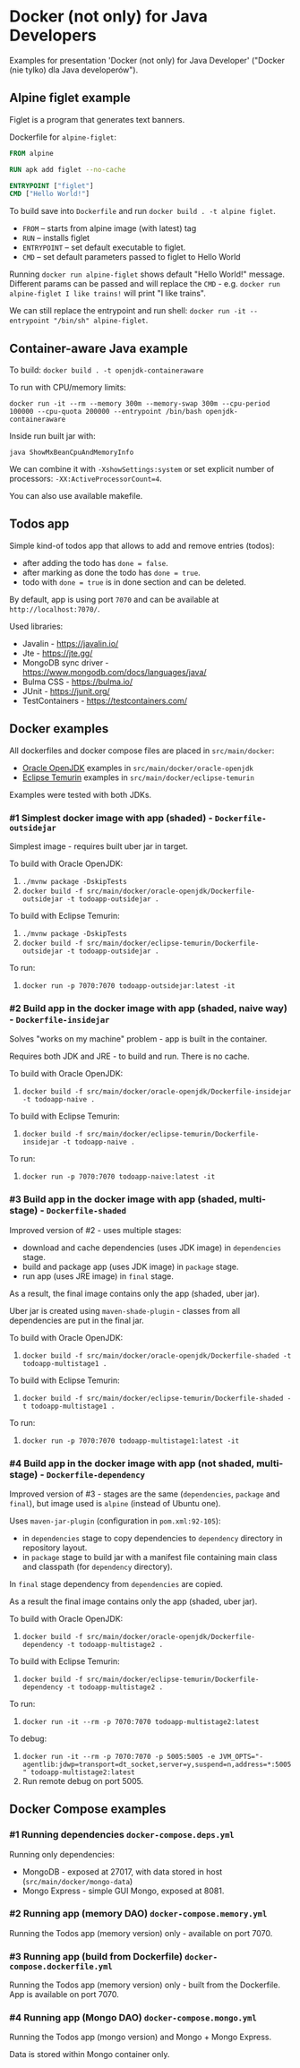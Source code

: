 # Docker (not only) for Java Developers

Examples for presentation 'Docker (not only) for Java Developer' ("Docker (nie tylko) dla Java developerów").

## Alpine figlet example

Figlet is a program that generates text banners.

Dockerfile for `alpine-figlet`:

```dockerfile
FROM alpine

RUN apk add figlet --no-cache

ENTRYPOINT ["figlet"]
CMD ["Hello World!"]
```

To build save into `Dockerfile` and  run `docker build . -t alpine figlet`.

* `FROM` – starts from alpine image (with latest) tag
* `RUN` – installs figlet
* `ENTRYPOINT` – set default executable to figlet.
* `CMD` – set default parameters passed to figlet to Hello World

Running `docker run alpine-figlet` shows default "Hello World!" message. Different params can be passed
and will replace the `CMD` - e.g. `docker run alpine-figlet I like trains!` will print "I like trains".

We can still replace the entrypoint and run shell: `docker run -it --entrypoint "/bin/sh" alpine-figlet`.

## Container-aware Java example

To build:
`docker build . -t openjdk-containeraware`

To run with CPU/memory limits:

`docker run -it --rm --memory 300m --memory-swap 300m --cpu-period 100000 --cpu-quota 200000 --entrypoint /bin/bash openjdk-containeraware`

Inside run built jar with:

`java ShowMxBeanCpuAndMemoryInfo`

We can combine it with `-XshowSettings:system` or set explicit number of processors: `-XX:ActiveProcessorCount=4`.

You can also use available makefile.

## Todos app

Simple kind-of todos app that allows to add and remove entries (todos):
* after adding the todo has `done = false`.
* after marking as done the todo has `done = true`.
* todo with `done = true` is in done section and can be deleted.

By default, app is using port `7070` and can be available at `http://localhost:7070/`.

Used libraries:
* Javalin - https://javalin.io/
* Jte - https://jte.gg/
* MongoDB sync driver - https://www.mongodb.com/docs/languages/java/
* Bulma CSS - https://bulma.io/
* JUnit - https://junit.org/
* TestContainers - https://testcontainers.com/


## Docker examples

All dockerfiles and docker compose files are placed in `src/main/docker`:
* [Oracle OpenJDK](https://jdk.java.net/) examples in `src/main/docker/oracle-openjdk`
* [Eclipse Temurin](https://adoptium.net/) examples in `src/main/docker/eclipse-temurin`

Examples were tested with both JDKs.

### #1 Simplest docker image with app (shaded) - `Dockerfile-outsidejar`

Simplest image  - requires built uber jar in target.

To build with Oracle OpenJDK:
1. `./mvnw package -DskipTests`
2. `docker build -f src/main/docker/oracle-openjdk/Dockerfile-outsidejar -t todoapp-outsidejar .`

To build with Eclipse Temurin:
1. `./mvnw package -DskipTests`
2. `docker build -f src/main/docker/eclipse-temurin/Dockerfile-outsidejar -t todoapp-outsidejar .`

To run:
1. `docker run -p 7070:7070 todoapp-outsidejar:latest -it`


### #2 Build app in the docker image with app (shaded, naive way) - `Dockerfile-insidejar`

Solves "works on my machine" problem - app is built in the container.

Requires both JDK and JRE - to build and run. There is no cache.

To build with Oracle OpenJDK:
1. `docker build -f src/main/docker/oracle-openjdk/Dockerfile-insidejar -t todoapp-naive .`

To build with Eclipse Temurin:
1. `docker build -f src/main/docker/eclipse-temurin/Dockerfile-insidejar -t todoapp-naive .`

To run:
1. `docker run -p 7070:7070 todoapp-naive:latest -it`

### #3 Build app in the docker image with app (shaded, multi-stage) - `Dockerfile-shaded`

Improved version of #2 - uses multiple stages:
* download and cache dependencies (uses JDK image) in `dependencies` stage.
* build and package app (uses JDK image) in `package` stage.
* run app (uses JRE image) in `final` stage.

As a result, the final image contains only the app (shaded, uber jar).

Uber jar is created using `maven-shade-plugin` - classes from all dependencies
are put in the final jar.

To build with Oracle OpenJDK:
1. `docker build -f src/main/docker/oracle-openjdk/Dockerfile-shaded -t todoapp-multistage1 .`

To build with Eclipse Temurin:
1. `docker build -f src/main/docker/eclipse-temurin/Dockerfile-shaded -t todoapp-multistage1 .`

To run:
1. `docker run -p 7070:7070 todoapp-multistage1:latest -it`

### #4 Build app in the docker image with app (not shaded, multi-stage) - `Dockerfile-dependency`

Improved version of #3 - stages are the same (`dependencies`, `package` and `final`), but
image used is `alpine` (instead of Ubuntu one).

Uses `maven-jar-plugin` (configuration in `pom.xml:92-105`):
* in `dependencies` stage to copy dependencies to `dependency` directory 
  in repository layout.
* in `package` stage to build jar with a manifest file containing main class and
  classpath (for `dependency` directory).

In `final` stage dependency from `dependencies` are copied.

As a result the final image contains only the app (shaded, uber jar).

To build with Oracle OpenJDK:
1. `docker build -f src/main/docker/oracle-openjdk/Dockerfile-dependency -t todoapp-multistage2 .`

To build with Eclipse Temurin:
1. `docker build -f src/main/docker/eclipse-temurin/Dockerfile-dependency -t todoapp-multistage2 .`

To run:
1. `docker run -it --rm -p 7070:7070 todoapp-multistage2:latest`

To debug:
1. `docker run -it --rm -p 7070:7070 -p 5005:5005 -e JVM_OPTS="-agentlib:jdwp=transport=dt_socket,server=y,suspend=n,address=*:5005" todoapp-multistage2:latest`
2. Run remote debug on port 5005.

## Docker Compose examples

###  #1 Running dependencies `docker-compose.deps.yml`

Running only dependencies:
* MongoDB - exposed at 27017, with data stored in host (`src/main/docker/mongo-data`)
* Mongo Express - simple GUI Mongo, exposed at 8081.

###  #2 Running app (memory DAO) `docker-compose.memory.yml`

Running the Todos app (memory version) only - available on port 7070.


###  #3 Running app (build from Dockerfile) `docker-compose.dockerfile.yml`

Running the Todos app (memory version) only - built from the Dockerfile. 
App is available on port 7070.

###  #4 Running app (Mongo DAO) `docker-compose.mongo.yml`

Running the Todos app (mongo version) and Mongo + Mongo Express.

Data is stored within Mongo container only.